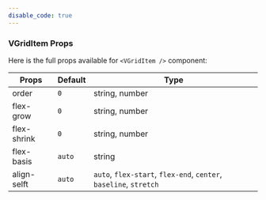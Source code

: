 ```yaml
---
disable_code: true
---
```


### VGridItem Props

Here is the full props available for `<VGridItem />` component:

| Props       | Default                               | Type                                                              |
| ----------- | ------------------------------------- | ----------------------------------------------------------------- |
| order       | <span class="is-number">`0`</span>    | string, number                                                    |
| flex-grow   | <span class="is-number">`0`</span>    | string, number                                                    |
| flex-shrink | <span class="is-number">`0`</span>    | string, number                                                    |
| flex-basis  | <span class="is-string">`auto`</span> | string                                                            |
| align-selft | <span class="is-string">`auto`</span> | `auto`, `flex-start`, `flex-end`, `center`, `baseline`, `stretch` |
